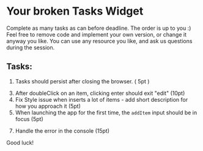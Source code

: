 # Your broken Tasks Widget

Complete as many tasks as can before deadline.
The order is up to you :)
Feel free to remove code and implement your own version, or change it anyway you like.
You can use any resource you like, and ask us questions during the session.

## Tasks:

1.  Tasks should persist after closing the browser. ( 5pt )
<!-- 2.  Prevent duplication in tasks. ( 10pt ) -->
<!-- 3.  Fix the `clear completed` action in the footer ( 15pt ) -->
3.  After doubleClick on an item, clicking enter should exit "edit" (10pt)
4.  Fix Style issue when inserts a lot of items - add short description for how you approach it (5pt)
5.  When launching the app for the first time, the `addItem` input should be in focus (5pt)
    <!-- 7.  Fix the counter on the footer (5pt) -->
    <!-- 8.  Add a code comment explaining what `delegateEvent` function does (10pt) -->
<!-- 6.  Load and display tasks from https://jsonplaceholder.typicode.com/todos when application loads (20pt) -->
<!-- 10. Prevent adding task that contain `< >` in the title. (replace with blank), For example: 'Learn < JS >' should become 'Learn JS' (10pt)  -->
7.  Handle the error in the console (15pt)

Good luck!
